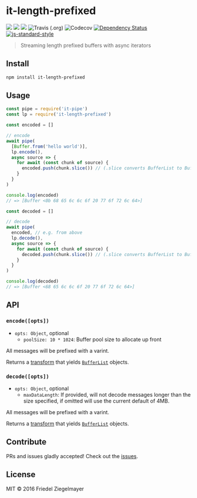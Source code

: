 # it-length-prefixed

[![](https://img.shields.io/badge/made%20by-Protocol%20Labs-blue.svg?style=flat-square)](http://ipn.io)
[![](https://img.shields.io/badge/project-IPFS-blue.svg?style=flat-square)](http://ipfs.io/)
[![](https://img.shields.io/badge/freenode-%23ipfs-blue.svg?style=flat-square)](http://webchat.freenode.net/?channels=%23ipfs)
![Travis (.org)](https://img.shields.io/travis/alanshaw/it-length-prefixed.svg?style=flat-square)
![Codecov](https://img.shields.io/codecov/c/gh/alanshaw/it-length-prefixed.svg?style=flat-square)
[![Dependency Status](https://david-dm.org/alanshaw/it-length-prefixed.svg?style=flat-square)](https://david-dm.org/alanshaw/it-length-prefixed)
[![js-standard-style](https://img.shields.io/badge/code%20style-standard-brightgreen.svg?style=flat-square)](https://github.com/feross/standard)

> Streaming length prefixed buffers with async iterators

## Install

```sh
npm install it-length-prefixed
```

## Usage

```js
const pipe = require('it-pipe')
const lp = require('it-length-prefixed')

const encoded = []

// encode
await pipe(
  [Buffer.from('hello world')],
  lp.encode(),
  async source => {
    for await (const chunk of source) {
      encoded.push(chunk.slice()) // (.slice converts BufferList to Buffer)
    }
  }
)

console.log(encoded)
// => [Buffer <0b 68 65 6c 6c 6f 20 77 6f 72 6c 64>]

const decoded = []

// decode
await pipe(
  encoded, // e.g. from above
  lp.decode(),
  async source => {
    for await (const chunk of source) {
      decoded.push(chunk.slice()) // (.slice converts BufferList to Buffer)
    }
  }
)

console.log(decoded)
// => [Buffer <68 65 6c 6c 6f 20 77 6f 72 6c 64>]
```

## API

### `encode([opts])`

- `opts: Object`, optional
  - `poolSize: 10 * 1024`: Buffer pool size to allocate up front

All messages will be prefixed with a varint.

Returns a [transform](https://gist.github.com/alanshaw/591dc7dd54e4f99338a347ef568d6ee9#transform-it) that yields [`BufferList`](https://www.npmjs.com/package/bl) objects.

### `decode([opts])`

- `opts: Object`, optional
  - `maxDataLength`: If provided, will not decode messages longer than the size specified, if omitted will use the current default of 4MB.

All messages will be prefixed with a varint.

Returns a [transform](https://gist.github.com/alanshaw/591dc7dd54e4f99338a347ef568d6ee9#transform-it) that yields [`BufferList`](https://www.npmjs.com/package/bl) objects.

## Contribute

PRs and issues gladly accepted! Check out the [issues](https://github.com/alanshaw/it-length-prefixed/issues).

## License

MIT © 2016 Friedel Ziegelmayer
